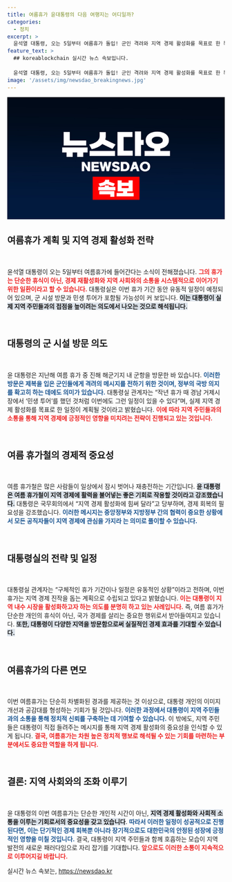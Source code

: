 ```yaml
---
title: 여름휴가 윤대통령의 다음 여행지는 어디일까?
categories:
  - 정치
excerpt: >
  윤석열 대통령, 오는 5일부터 여름휴가 돌입! 군인 격려와 지역 경제 활성화를 목표로 한 특별 일정이 예고됐다. 지난해와 같은 민생 투어로 지역 주민들과 소통할지 주목된다. 클릭해서 자세히 알아보세요!
feature_text: >
  ## koreablockchain 실시간 뉴스 속보입니다.

  윤석열 대통령, 오는 5일부터 여름휴가 돌입! 군인 격려와 지역 경제 활성화를 목표로 한 특별 일정이 예고됐다. 지난해와 같은 민생 투어로 지역 주민들과 소통할지 주목된다. 클릭해서 자세히 알아보세요!
image: '/assets/img/newsdao_breakingnews.jpg'
---
```


<p><img src="/assets/img/newsdao_breakingnews.jpg" alt="koreablockchain 속보" /></p>

<h2 data-ke-size="size26">여름휴가 계획 및 지역 경제 활성화 전략</h2>

<p data-ke-size="size16">&nbsp;</p>

<p>윤석열 대통령이 오는 5일부터 여름휴가에 들어간다는 소식이 전해졌습니다. <b><span style="color: #ee2323;">그의 휴가는 단순한 휴식이 아닌, 경제 재활성화와 지역 사회와의 소통을 시스템적으로 이어가기 위한 일환이라고 할 수 있습니다.</span></b> 대통령실은 이번 휴가 기간 동안 유동적 일정이 예정되어 있으며, 군 시설 방문과 민생 투어가 포함될 가능성이 커 보입니다. <b><span style="background-color: #21538527;">이는 대통령이 실제 지역 주민들과의 접점을 높이려는 의도에서 나오는 것으로 해석됩니다.</span></b> </p>

<p data-ke-size="size16">&nbsp;</p>

<h2 data-ke-size="size26">대통령의 군 시설 방문 의도</h2>

<p data-ke-size="size16">&nbsp;</p>

<p>윤 대통령은 지난해 여름 휴가 중 진해 해군기지 내 군항을 방문한 바 있습니다. <b><span style="color: #1a5490;">이러한 방문은 제복을 입은 군인들에게 격려의 메시지를 전하기 위한 것이며, 정부의 국방 의지를 확고히 하는 데에도 의미가 있습니다.</span></b> 대통령실 관계자는 “작년 휴가 때 경남 거제시장에서 ‘민생 투어’를 했던 것처럼 이번에도 그런 일정이 있을 수 있다”며, 실제 지역 경제 활성화를 목표로 한 일정이 계획될 것이라고 밝혔습니다. <b><span style="color: #ee2323;">이에 따라 지역 주민들과의 소통을 통해 지역 경제에 긍정적인 영향을 미치려는 전략이 진행되고 있는 것입니다.</span></b></p>

<p data-ke-size="size16">&nbsp;</p>

<h2 data-ke-size="size26">여름 휴가철의 경제적 중요성</h2>

<p data-ke-size="size16">&nbsp;</p>

<p>여름 휴가철은 많은 사람들이 일상에서 잠시 벗어나 재충전하는 기간입니다. <b><span style="background-color: #21538527;">윤 대통령은 여름 휴가철이 지역 경제에 활력을 불어넣는 좋은 기회로 작용할 것이라고 강조했습니다.</span></b> 대통령은 국무회의에서 “지역 경제 활성화에 힘써 달라”고 당부하며, 경제 회복의 필요성을 강조했습니다. <b><span style="color: #1a5490;">이러한 메시지는 중앙정부와 지방정부 간의 협력이 중요한 상황에서 모든 공직자들이 지역 경제에 관심을 가지라 는 의미로 풀이할 수 있습니다.</span></b></p>

<p data-ke-size="size16">&nbsp;</p>

<h2 data-ke-size="size26">대통령실의 전략 및 일정</h2>

<p data-ke-size="size16">&nbsp;</p>

<p>대통령실 관계자는 “구체적인 휴가 기간이나 일정은 유동적인 상황”이라고 전하며, 이번 휴가는 지역 경제 진작을 돕는 계획으로 수립되고 있다고 밝혔습니다. <b><span style="color: #ee2323;">이는 대통령이 지역 내수 시장을 활성화하고자 하는 의도를 분명히 하고 있는 사례입니다.</span></b> 즉, 여름 휴가가 단순한 개인의 휴식이 아닌, 국가 경제를 살리는 중요한 행위로서 받아들여지고 있습니다. <b><span style="background-color: #21538527;">또한, 대통령이 다양한 지역을 방문함으로써 실질적인 경제 효과를 기대할 수 있습니다.</span></b></p>

<p data-ke-size="size16">&nbsp;</p>

<h2 data-ke-size="size26">여름휴가의 다른 면모</h2>

<p data-ke-size="size16">&nbsp;</p>

<p>이번 여름휴가는 단순히 차별화된 경과를 제공하는 것 이상으로, 대통령 개인의 이미지 개선과 공감대를 형성하는 기회가 될 것입니다. <b><span style="color: #1a5490;">이러한 과정에서 대통령이 지역 주민들과의 소통을 통해 정치적 신뢰를 구축하는 데 기여할 수 있습니다.</span></b> 이 밖에도, 지역 주민들은 대통령이 직접 들려주는 메시지를 통해 지역 경제 활성화의 중요성을 인식할 수 있게 됩니다. <b><span style="color: #ee2323;">결국, 여름휴가는 차원 높은 정치적 행보로 해석될 수 있는 기회를 마련하는 부분에서도 중요한 역할을 하게 됩니다.</span></b></p>

<p data-ke-size="size16">&nbsp;</p>

<h2 data-ke-size="size26">결론: 지역 사회와의 조화 이루기</h2>

<p data-ke-size="size16">&nbsp;</p>

<p>윤 대통령의 이번 여름휴가는 단순한 개인적 시간이 아닌, <b><span style="background-color: #21538527;">지역 경제 활성화와 사회적 소통을 이루는 기회로서의 중요성을 갖고 있습니다</span></b>. <b><span style="color: #1a5490;">따라서 이러한 일정이 성공적으로 진행된다면, 이는 단기적인 경제 회복뿐 아니라 장기적으로도 대한민국의 안정된 성장에 긍정적인 영향을 미칠 것입니다.</span></b> 결국, 대통령이 지역 주민들과 함께 호흡하는 모습이 지역 발전의 새로운 패러다임으로 자리 잡기를 기대합니다. <b><span style="color: #ee2323;">앞으로도 이러한 소통이 지속적으로 이루어지길 바랍니다.</span></b></p>
실시간 뉴스 속보는, <a href="https://newsdao.kr" rel="dofollow">https://newsdao.kr</a>


